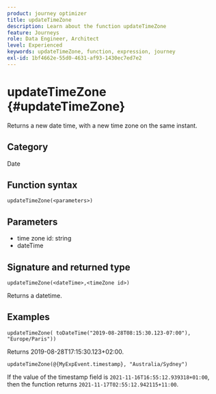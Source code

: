 ```yaml
---
product: journey optimizer
title: updateTimeZone
description: Learn about the function updateTimeZone
feature: Journeys
role: Data Engineer, Architect
level: Experienced
keywords: updateTimeZone, function, expression, journey
exl-id: 1bf4662e-55d0-4631-af93-1430ec7ed7e2
---
```

# updateTimeZone {#updateTimeZone}

Returns a new date time, with a new time zone on the same instant.

## Category

Date

## Function syntax

`updateTimeZone(<parameters>)`

## Parameters

* time zone id: string
* dateTime

## Signature and returned type

`updateTimeZone(<dateTime>,<timeZone id>)`

Returns a datetime.

## Examples

`updateTimeZone( toDateTime("2019-08-28T08:15:30.123-07:00"), "Europe/Paris"))`

Returns 2019-08-28T17:15:30.123+02:00.

<!--`updateTimeZone( toDateTime("2019-08-28T08:15:30.123-07:00"), toTimeZone("Europe/Paris")))`
Returns "2019-08-28T17:15:30.123+02:00".-->

`updateTimeZone(@{MyExpEvent.timestamp}, "Australia/Sydney")`

If the value of the timestamp field is `2021-11-16T16:55:12.939318+01:00`, then the function returns `2021-11-17T02:55:12.942115+11:00`.
